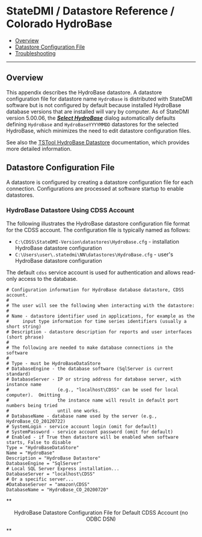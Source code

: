 # StateDMI / Datastore Reference / Colorado HydroBase #

*   [Overview](#overview)
*   [Datastore Configuration File](#datastore-configuration-file)
*   [Troubleshooting](#troubleshooting)

------------

## Overview ##

This appendix describes the HydroBase datastore.
A datastore configuration file for datastore name `HydroBase` is distributed
with StateDMI software but is not configured by default because installed HydroBase database versions
that are installed will vary by computer.
As of StateDMI version 5.00.06, the [***Select HydroBase***](../../getting-started/getting-started.md#select-hydrobase-dialog) dialog
automatically defaults defining `HydroBase` and `HydroBaseYYYYMMDD` datastores for the
selected HydroBase, which minimizes the need to edit datastore configuration files.

See also the
[TSTool HydroBase Datastore](https://opencdss.state.co.us/tstool/latest/doc-user/datastore-ref/CO-HydroBase/CO-HydroBase/)
documentation, which provides more detailed information.

## Datastore Configuration File ##

A datastore is configured by creating a datastore configuration file for each connection.
Configurations are processed at software startup to enable datastores.

### HydroBase Datastore Using CDSS Account ###

The following illustrates the HydroBase datastore configuration file format
for the CDSS account.
The configuration file is typically named as follows:

*   `C:\CDSS\StateDMI-Version\datastores\HydroBase.cfg` - installation HydroBase datastore configuration
*   `C:\Users\user\.statedmi\NN\datastores\HydroBase.cfg` - user's HydroBase datastore configuration

The default `cdss` service account is used for authentication and allows read-only access to the database.

```text
# Configuration information for HydroBase database datastore, CDSS account.
#
# The user will see the following when interacting with the datastore:
#
# Name - datastore identifier used in applications, for example as the
#     input type information for time series identifiers (usually a short string)
# Description - datastore description for reports and user interfaces (short phrase)
#
# The following are needed to make database connections in the software
#
# Type - must be HydroBaseDataStore
# DatabaseEngine - the database software (SqlServer is current standard)
# DatabaseServer - IP or string address for database server, with instance name
#                  (e.g., "localhost\CDSS" can be used for local computer).  Omitting
#                  the instance name will result in default port numbers being tried
#                  until one works.
# DatabaseName - database name used by the server (e.g., HydroBase_CO_20120722)
# SystemLogin - service account login (omit for default)
# SystemPassword - service account password (omit for default)
# Enabled - if True then datastore will be enabled when software starts, False to disable
Type = "HydroBaseDataStore"
Name = "HydroBase"
Description = "HydroBase Datastore"
DatabaseEngine = "SqlServer"
# Local SQL Server Express installation...
DatabaseServer = "localhost\CDSS"
# Or a specific server...
#DatabaseServer = "amazon\CDSS"
DatabaseName = "HydroBase_CO_20200720"
```
**<p style="text-align: center;">
HydroBase Datastore Configuration File for Default CDSS Account (no ODBC DSN)
</p>**
